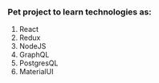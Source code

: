 ### Pet project to learn technologies as:

1. React
2. Redux
3. NodeJS
4. GraphQL
5. PostgresQL
6. MaterialUI